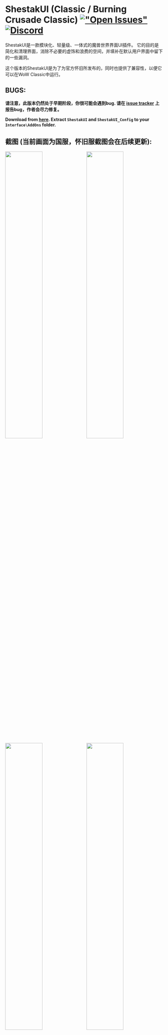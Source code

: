 # ShestakUI (Classic / Burning Crusade Classic) [!["Open Issues"](https://img.shields.io/github/issues-raw/EsreverWoW/ShestakUI_Classic.svg)](https://github.com/EsreverWoW/ShestakUI_Classic/issues) [![Discord](https://img.shields.io/discord/610506253306822663.svg?label=&logo=discord&logoColor=ffffff&color=7389D8&labelColor=6A7EC2)](https://discord.gg/mWGp4ac)
ShestakUI是一款模块化、轻量级、一体式的魔兽世界界面UI插件。 它的目的是简化和清理界面，消除不必要的虚饰和浪费的空间，并填补在默认用户界面中留下的一些漏洞。

这个版本的ShestakUI是为了为官方怀旧所发布的，同时也提供了兼容性，以便它可以在WoW Classic中运行。

## BUGS:
**请注意，此版本仍然处于早期阶段，你很可能会遇到bug. 请在 [issue tracker](https://github.com/EsreverWoW/ShestakUI_Classic/issues) 上报告bug，作者会尽力修复。**

**Download from [here](https://github.com/EsreverWoW/ShestakUI_Classic/archive/master.zip). Extract `ShestakUI` and `ShestakUI_Config` to your `Interface\AddOns` folder.**

## 截图 (当前画面为国服，怀旧服截图会在后续更新):
<img src="https://i.imgur.com/Nm7tcgd.jpg" align="right" width="48.5%">
<img src="https://i.imgur.com/0g9Hbv7.jpg" width="48.5%">
<img src="https://i.imgur.com/uvnad8c.jpg" align="right" width="48.5%">
<img src="https://i.imgur.com/qD4KSGP.jpg" width="48.5%">

## 命令:
**主要命令**
```
/config, /cfg       打开配置设置
/moveui             移动界面元素
/hb                 绑建
/rl                 重载界面
/rc                 开始就绪检查
/gm                 打开GM对话框
/rd                 解散队伍或团队
/convert            转换小队和团队
/uihelp             查看UI插件命令
/en ADDON_NAME      启用插件，该命令会重载UI界面。 Example: /en Filger
/dis ADDON_NAME     禁用插件。 Example: /dis Filger
```
**设置命令**
```
/resetui            重置所有默认设置
/resetuf            重置框架元素到默认位置
/resetconfig        重置配置信息
/resetstats         重置货币统计
/settings msbt      应用设置给MSBT
/settings dbm       应用设置给DBM
/settings skada     应用设置给Skada
/settings all       应用设置给所有插件
```
**插件命令**
```
/litestats, /ls     LiteStats版主信息.
/dbmtest            DBM 测试模块.
/enemycd            敌方冷却提示测试.
/raidcd             团队技能冷却提示测试.
/pulsecd            自己冷却提示测试.
/threat             仇恨条测试.
/testuf             单位框架测试.
/bags               清理背包.
/xct                清理战斗信息.
/testroll           测试队伍ROLL点.
```
**额外命令**
```
/heal               切换到治疗界面.
/dps                切换到输出界面.
/farmmode, /fm      放大地图界面.
/tt                 密语目标.
/ainv               启用自动要求.
/align              网格对齐界面.
```

## Languages:
ShestakUI supports and contains language specific code for the following game clients:

- English (enUS)
- French (frFR)
- German (deDE)
- Italian (itIT)
- Simpified Chinese (zhCN)
- Traditional Chinese (zhTW)
- Spanish (esES)
- Russian (ruRU)

## FAQ:
- [Configuration files and GUI](http://shestak.org/forum/showpost.php?p=415&postcount=2)
- [ActionBars](http://shestak.org/forum/showpost.php?p=930&postcount=3)
- [Chat](http://shestak.org/forum/showpost.php?p=931&postcount=4)
- [Loot](http://shestak.org/forum/showpost.php?p=932&postcount=5)
- [Raid Frames](http://shestak.org/forum/showpost.php?p=12661&postcount=21)

## Links:
- [Changelog](https://github.com/EsreverWoW/ShestakUI_Classic/commits)

## Credits:
AcidWeb, Aezay, Affli, Ailae, Allez, ALZA, Ammo, Astromech, Beoko, Bitbyte, Blamdarot, Bozo, Caellian, Califpornia, Camealion, Chiril, CrusaderHeimdall, Cybey, d87, Dawn, Don Kaban, Dridzt, Duffed, Durcyn, Eclipse, Egingell, Elv22, Ennea, Es (EsreverWoW), Evilpaul, Evl, Favorit, Fernir, Foof, Freebaser, g0st, Gethe, Gorlasch, Gsuz, Haleth, Haste, havoc74, Hoochie, Hungtar, Hydra, HyPeRnIcS, Ildyria, iSpawnAtHome, Jaslm, Kanegasi, Karl_w_w, Karudon, Katae, Kellett, Kemayo, Ketho, Killakhan, Kraftman, Leatrix, m2jest1c, Magdain, Monolit, MrRuben5, Nathanyel, Nefarion, Nightcracker, Nils Ruesch, p3lim, Partha, Phanx, Renstrom, RustamIrzaev, Safturento, Sanex, Sara.Festung, SDPhantom, Semlar, Sildor, Silverwind, SinaC, Slakah, Soeters, Starlon, Suicidal Katt, Syzgyn, Tekkub, Telroth, Thalyra, Thizzelle, Tia Lynn, Tohveli, Tukz, Tuller, Urtgard, Veev, Villiv, Wetxius, Woffle of Dark Iron, Wrug, Xuerian, Yleaf, Zork

## Translation:
Aelb, AlbertDuval, Alwa, Baine, Chubidu, Cranan, eXecrate, F5Hellbound, Ianchan, Joe, Leg883, Mania, Nanjiqq, Oz, Puree, Sakaras, Seal, Sinaris, Skyzo-be, Spacedragon, Tat2dawn, Tibles, Vienchen, Wetxius

## Thanks:
Akimba, Antthemage, Crunching, Dandruff, DesFolk, Elfrey, Ente, Erratic, Falchior, Gromcha, Halogen, Homicidal Retribution, ILF7, Illusion, Ipton, k07n, Kazarl, Lanseb, Leots, m2jest1c, MoLLIa, Nefrit, Noobolov, Obakol, Oz, PterOs, Sart, Scorpions, Sitatunga, Sw2rT1, Tryllemann, Wetxius, Yakodzuna, UI Users and Russian Community
